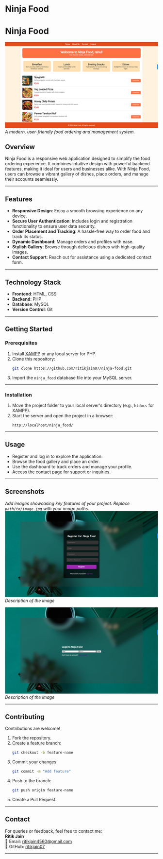 # **Ninja Food**  

# Ninja Food

![Ninja Food Banner](images/Screenshot%20(629).png)
*A modern, user-friendly food ordering and management system.*  

## **Overview**  
Ninja Food is a responsive web application designed to simplify the food ordering experience. It combines intuitive design with powerful backend features, making it ideal for users and businesses alike. With Ninja Food, users can browse a vibrant gallery of dishes, place orders, and manage their accounts seamlessly.  

---

## **Features**  
- **Responsive Design**: Enjoy a smooth browsing experience on any device.  
- **Secure User Authentication**: Includes login and registration functionality to ensure user data security.  
- **Order Placement and Tracking**: A hassle-free way to order food and track its status.  
- **Dynamic Dashboard**: Manage orders and profiles with ease.  
- **Stylish Gallery**: Browse through delicious dishes with high-quality images.  
- **Contact Support**: Reach out for assistance using a dedicated contact form.  

---

## **Technology Stack**  
- **Frontend**: HTML, CSS  
- **Backend**: PHP  
- **Database**: MySQL  
- **Version Control**: Git  

---

## **Getting Started**  

### Prerequisites  
1. Install [XAMPP](https://www.apachefriends.org/) or any local server for PHP.  
2. Clone this repository:  
   ```bash  
   git clone https://github.com/ritikjain07/ninja-food.git  
   ```  
3. Import the `ninja_food` database file into your MySQL server.  

---

### Installation  
1. Move the project folder to your local server's directory (e.g., `htdocs` for XAMPP).  
2. Start the server and open the project in a browser:  
   ```url  
   http://localhost/ninja_food/  
   ```  

---

## **Usage**  
- Register and log in to explore the application.  
- Browse the food gallery and place an order.  
- Use the dashboard to track orders and manage your profile.  
- Access the contact page for support or inquiries.  

---

## **Screenshots**  
_Add images showcasing key features of your project. Replace `path/to/image.jpg` with your image paths._  
![Ninja Food SignUp](images/Screenshot%20(631).png) 
*Description of the image*  

![Ninja Food Login](images/Screenshot%20(632).png)
*Description of the image*  

---

## **Contributing**  
Contributions are welcome!  
1. Fork the repository.  
2. Create a feature branch:  
   ```bash  
   git checkout -b feature-name  
   ```  
3. Commit your changes:  
   ```bash  
   git commit -m "Add feature"  
   ```  
4. Push to the branch:  
   ```bash  
   git push origin feature-name  
   ```  
5. Create a Pull Request.  

---

## **Contact**  
For queries or feedback, feel free to contact me:  
**Ritik Jain**  
📧 Email: [ritikjain4560@gmail.com](mailto:ritikjain4560@gmail.com)  
📍 GitHub: [ritikjain07](https://github.com/ritikjain07)  

---
